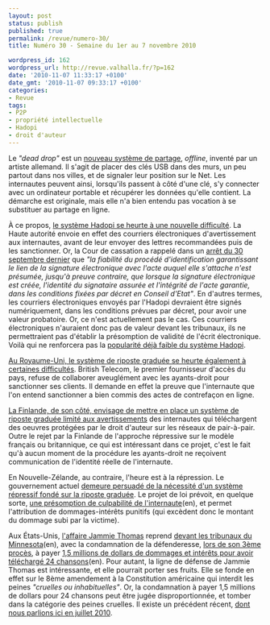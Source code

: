```yaml
---
layout: post
status: publish
published: true
permalink: /revue/numero-30/
title: Numéro 30 - Semaine du 1er au 7 novembre 2010

wordpress_id: 162
wordpress_url: http://revue.valhalla.fr/?p=162
date: '2010-11-07 11:33:17 +0100'
date_gmt: '2010-11-07 09:33:17 +0100'
categories:
- Revue
tags:
- P2P
- propriété intellectuelle
- Hadopi
- droit d'auteur
---
```

Le <i>"dead drop"</i> est un <a href="http://www.pcinpact.com/actu/news/60175-deaddrops-hadopi-clef-usb-mur.htm">nouveau système de partage</a>, <i>offline</i>, inventé par un artiste allemand. Il s'agit de placer des clés USB dans des murs, un peu partout dans nos villes, et de signaler leur position sur le Net. Les internautes peuvent ainsi, lorsqu'ils passent à côté d'une clé, s'y connecter avec un ordinateur portable et récupérer les données qu'elle contient. La démarche est originale, mais elle n'a bien entendu pas vocation à se substituer au partage en ligne.

<p>À ce propos, <a href="http://www.pcinpact.com/actu/news/60172-cour-cassation-email-validite-hadopi.htm">le système Hadopi se heurte à une nouvelle difficulté</a>. La Haute autorité envoie en effet des courriers électroniques d'avertissement aux internautes, avant de leur envoyer des lettres recommandées puis de les sanctionner. Or, la Cour de cassation a rappelé dans un <a href="http://www.legifrance.gouv.fr/affichJuriJudi.do?oldAction=rechJuriJudi&idTexte=JURITEXT000022879423&fastReqId=707674896&fastPos=1">arrêt du 30 septembre dernier</a> que <i>"la fiabilité du procédé d'identification garantissant le lien de la signature électronique avec l'acte auquel elle s'attache n'est présumée, jusqu'à preuve contraire, que lorsque la signature électronique est créée, l'identité du signataire assurée et l'intégrité de l'acte garantie, dans les conditions fixées par décret en Conseil d'Etat"</i>. En d'autres termes, les courriers électroniques envoyés par l'Hadopi devraient être signés numériquement, dans les conditions prévues par décret, pour avoir une valeur probatoire. Or, ce n'est actuellement pas le cas. Ces courriers électroniques n'auraient donc pas de valeur devant les tribunaux, ils ne permettraient pas d'établir la présomption de validité de l'écrit électronique. Voilà qui ne renforcera pas la <a href="http://www.numerama.com/magazine/17253-hadopi-une-loi-inutile-pour-un-francais-sur-deux.html">popularité déjà faible du système Hadopi</a>.</p>
<p><a href="http://www.numerama.com/magazine/17245-un-fai-britannique-suspend-l-identification-massive-des-pirates.html">Au Royaume-Uni, le système de riposte graduée se heurte également à certaines difficultés</a>. British Telecom, le premier fournisseur d'accès du pays, refuse de collaborer aveuglément avec les ayants-droit pour sanctionner ses clients. Il demande en effet la preuve que l'internaute que l'on entend sanctionner a bien commis des actes de contrefaçon en ligne. </p>
<p><a href="http://www.numerama.com/magazine/17221-la-finlande-songe-a-une-riposte-graduee-limitee-aux-avertissements.html">La Finlande, de son côté, envisage de mettre en place un système de riposte graduée limité aux avertissements</a> des internautes qui téléchargent des oeuvres protégées par le droit d'auteur sur les réseaux de pair-à-pair. Outre le rejet par la Finlande de l'approche répressive sur le modèle français ou britannique, ce qui est intéressant dans ce projet, c'est le fait qu'à aucun moment de la procédure les ayants-droit ne reçoivent communication de l'identité réelle de l'internaute. </p>
<p>En Nouvelle-Zélande, au contraire, l'heure est à la répression. Le gouvernement actuel <a href="http://www.numerama.com/magazine/17229-la-riposte-graduee-demeure-un-objectif-du-gouvernement-neo-zelandais.html">demeure persuadé de la nécessité d'un système répressif fondé sur la riposte graduée</a>. Le projet de loi prévoit, en quelque sorte, <a href="http://arstechnica.com/tech-policy/news/2010/11/new-zealand-p2p-proposal-guilty-until-proven-innocent.ars">une présomption de culpabilité de l'internaute</a><span class="lang">(en)</span>, et permet l'attribution de dommages-intérêts punitifs (qui excèdent donc le montant du dommage subi par la victime).</p>
<p>Aux États-Unis, <a href="http://www.lemonde.fr/tiny/1435826/">l'affaire Jammie Thomas</a> reprend <a href="http://arstechnica.com/tech-policy/news/2010/11/third-jammie-thomas-p2p-trial-begins-it-is-groundhog-day.ars">devant les tribunaux du Minnesota</a><span class="lang">(en)</span>, avec la condamnation de la défenderesse, <a href="http://www.numerama.com/magazine/17233-condamnee-a-payer-15-million-de-dollars-pour-son-troisieme-proces-p2p.html">lors de son 3ème procès</a>, à payer <a href="http://arstechnica.com/tech-policy/news/2010/11/the-first-p2p-case-to.ars">1,5 millions de dollars de dommages et intérêts pour avoir téléchargé 24 chansons</a><span class="lang">(en)</span>. Pour autant, la ligne de défense de Jammie Thomas est intéressante, et elle pourrait porter ses fruits. Elle se fonde en effet sur le 8ème amendement à la Constitution américaine qui interdit les peines <i>"cruelles ou inhabituelles"</i>. Or, la condamnation à payer 1,5 millions de dollars pour 24 chansons peut être jugée disproportionnée, et tomber dans la catégorie des peines cruelles. Il existe un précédent récent, <a href="http://revue.valhalla.fr/numeros/13/">dont nous parlions ici en juillet 2010</a>.</p>
